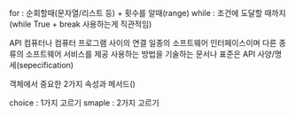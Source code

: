 for : 순회할때(문자열/리스트 등) + 횟수를 알때(range)
while : 조건에 도달할 때까지(while True + break 사용하는게 직관적임)

API
컴퓨터나 컴퓨터 프로그램 사이의 연결
일종의 소프트웨어 인터페이스이며 다른 종류의 소프트웨어 서비스를 제공
사용하는 방법을 기술하는 문서나 표준은 API 사양/명세(sepecification)


객체에서 중요한 2가지
속성과 메서드()

choice : 1가지 고르기
smaple : 2가지 고르기